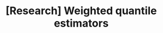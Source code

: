---
title: "[Research] Weighted quantile estimators"
type: research
message: "Update: this blog post is a part of research that aimed to build weighed versions of various quantile estimators.
  A [preprint with final results](/posts/preprint-wqe/) is available on arXiv: [arXiv:2304.07265 [stat.ME]](https://arxiv.org/abs/2304.07265).
  Some information in this blog post can be obsolete: please, use the preprint as the primary reference."
---